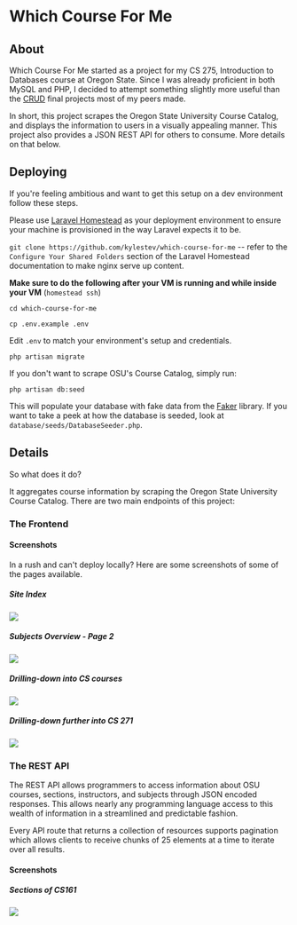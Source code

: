 # Which Course For Me

## About

Which Course For Me started as a project for my CS 275, Introduction to Databases course at Oregon State.
Since I was already proficient in both MySQL and PHP, I decided to attempt something slightly more useful than
the [CRUD](https://en.wikipedia.org/wiki/Create,_read,_update_and_delete) final projects most of my peers made.

In short, this project scrapes the Oregon State University Course Catalog, and displays the information to users in a visually appealing manner. This project also provides a JSON REST API for others to consume. More details on that below.

## Deploying

If you're feeling ambitious and want to get this setup on a dev environment follow these steps.

Please use [Laravel Homestead](http://laravel.com/docs/master/homestead) as your deployment environment to ensure your machine is provisioned in the way Laravel expects it to be.

`git clone https://github.com/kylestev/which-course-for-me` -- refer to the `Configure Your Shared Folders` section of the Laravel Homestead documentation to make nginx serve up content.

**Make sure to do the following after your VM is running and while inside your VM** (`homestead ssh`)

`cd which-course-for-me`

`cp .env.example .env`

Edit `.env` to match your environment's setup and credentials.

`php artisan migrate`

If you don't want to scrape OSU's Course Catalog, simply run:

`php artisan db:seed`

This will populate your database with fake data from the [Faker](https://github.com/fzaninotto/Faker) library. If you want to take a peek at how the database is seeded, look at `database/seeds/DatabaseSeeder.php`.

## Details

So what does it do?

It aggregates course information by scraping the Oregon State University Course Catalog. There are two main endpoints of this project:

### The Frontend

#### Screenshots

In a rush and can't deploy locally? Here are some screenshots of some of the pages available.

##### Site Index

<img src="https://i.imgur.com/FzktOld.png" />

##### Subjects Overview - Page 2

<img src="https://i.imgur.com/mIkpGVs.png" />

##### Drilling-down into CS courses

<img src="https://i.imgur.com/HWzbfNe.png" />

##### Drilling-down further into CS 271

<img src="https://i.imgur.com/SF7rGRC.png" />

### The REST API

The REST API allows programmers to access information about OSU courses, sections, instructors, and subjects through JSON encoded responses. This allows nearly any programming language access to this wealth of information in a streamlined and predictable fashion.

Every API route that returns a collection of resources supports pagination which allows clients to receive chunks of 25 elements at a time to iterate over all results.	

#### Screenshots

##### Sections of CS161

<img src="https://i.imgur.com/knMWqeW.png" />

